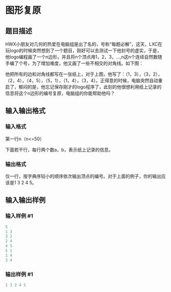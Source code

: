 # 图形复原

## 题目描述

HWX小朋友对几何的热爱在电脑组是出了名的，号称“每题必解”，这天，LXC在玩logo的时候突然想到了一个题目，刚好可以去测试一下他封号的虚实，于是，他logo编程画了一个n边形，并且将n个顶点用1，2，3，…,n这n个连续自然数随手编了个号，为了增加难度，他又画了一些不相交的对角线。如下图：

他把所有的边和对角线都写在一张纸上，对于上图，他写了：（1，3），（3，2），（2，4），（4，5），（5，1），（1，4），（3，4）。正得意的时候，电脑突然自动重启了，郁闷的是，他忘记保存刚才的logo程序了，此刻的他很想利用纸上记录的信息将这个n边形的编号复原，电脑组的你能帮助他吗？

## 输入输出格式

### 输入格式

第一行n（n<=50）

下面若干行，每行两个数a，b，表示纸上记录的信息。

### 输出格式

仅一行，按字典序较小的顺序依次输出顶点的编号。对于上面的例子，你的输出应该是1 3 2 4 5。

## 输入输出样例

### 输入样例 #1

```cpp
5
1 3
3 2
2 4
4 5
5 1
1 4
3 4

```
### 输出样例 #1

```cpp
1 3 2 4 5
```


